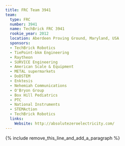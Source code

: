 ```yaml
---
title: FRC Team 3941
team:
  type: FRC
  number: 3941
  name: TechBrick FRC 3941
  rookie_year: 2012
  location: Aberdeen Proving Ground, Maryland, USA
  sponsors:
  - TechBrick Robotics
  - TiePoint-bkm Engineering
  - Raytheon
  - SURVICE Engineering
  - American Scale & Equipment
  - METAL supermarkets
  - DoDSTEM
  - Enktesis
  - Nehemiah Communications
  - O'Bryon Group
  - Box Hill Pediatrics
  - PTC
  - National Instruments
  - STEMAction
  - TechBrick Robotics
  links:
    Website: http://absolutezeroelectricity.com/
---
```


{% include remove_this_line_and_add_a_paragraph %}